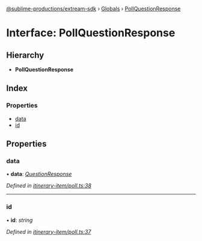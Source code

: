 [@sublime-productions/extream-sdk](../README.md) › [Globals](../globals.md) › [PollQuestionResponse](pollquestionresponse.md)

# Interface: PollQuestionResponse

## Hierarchy

* **PollQuestionResponse**

## Index

### Properties

* [data](pollquestionresponse.md#data)
* [id](pollquestionresponse.md#id)

## Properties

###  data

• **data**: *[QuestionResponse](questionresponse.md)*

*Defined in [itinerary-item/poll.ts:38](https://github.com/Extream-SaaS/ex-sdk/blob/c4dac15/src/itinerary-item/poll.ts#L38)*

___

###  id

• **id**: *string*

*Defined in [itinerary-item/poll.ts:37](https://github.com/Extream-SaaS/ex-sdk/blob/c4dac15/src/itinerary-item/poll.ts#L37)*
